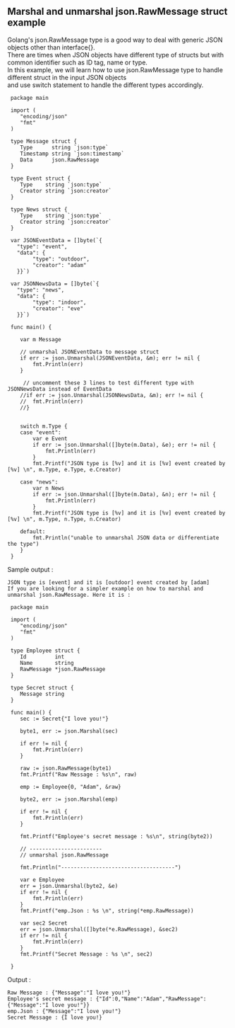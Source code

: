## Marshal and unmarshal json.RawMessage struct example

Golang's json.RawMessage type is a good way to deal with generic JSON objects other than interface{}.    
There are times when JSON objects have different type of structs but with common identifier such as ID tag, name or type.    
In this example, we will learn how to use json.RawMessage type to handle different struct in the input JSON objects    
and use switch statement to handle the different types accordingly.

```golang
 package main

 import (
 	"encoding/json"
 	"fmt"
 )

 type Message struct {
 	Type      string `json:type`
 	Timestamp string `json:timestamp`
 	Data      json.RawMessage
 }

 type Event struct {
 	Type    string `json:type`
 	Creator string `json:creator`
 }

 type News struct {
 	Type    string `json:type`
 	Creator string `json:creator`
 }

 var JSONEventData = []byte(`{
   "type": "event",
   "data": {
        "type": "outdoor",
        "creator": "adam"
   }}`)

 var JSONNewsData = []byte(`{
   "type": "news",
   "data": {
        "type": "indoor",
        "creator": "eve"
   }}`)

 func main() {

 	var m Message

 	// unmarshal JSONEventData to message struct
 	if err := json.Unmarshal(JSONEventData, &m); err != nil {
 		fmt.Println(err)
 	}	

     // uncomment these 3 lines to test different type with JSONNewsData instead of EventData
 	//if err := json.Unmarshal(JSONNewsData, &m); err != nil {
 	//	fmt.Println(err)
 	//}	


 	switch m.Type {
 	case "event":
 		var e Event
 		if err := json.Unmarshal([]byte(m.Data), &e); err != nil {
 			fmt.Println(err)
 		}
 		fmt.Printf("JSON type is [%v] and it is [%v] event created by [%v] \n", m.Type, e.Type, e.Creator)

 	case "news":
 		var n News
 		if err := json.Unmarshal([]byte(m.Data), &n); err != nil {
 			fmt.Println(err)
 		}
 		fmt.Printf("JSON type is [%v] and it is [%v] event created by [%v] \n", m.Type, n.Type, n.Creator)

 	default:
 		fmt.Println("unable to unmarshal JSON data or differentiate the type")
 	}
 }
 ```
 
Sample output :
```
JSON type is [event] and it is [outdoor] event created by [adam]
If you are looking for a simpler example on how to marshal and unmarshal json.RawMessage. Here it is :
```

```golang
 package main

 import (
 	"encoding/json"
 	"fmt"
 )

 type Employee struct {
 	Id         int
 	Name       string
 	RawMessage *json.RawMessage
 }

 type Secret struct {
 	Message string
 }

 func main() {
 	sec := Secret{"I love you!"}

 	byte1, err := json.Marshal(sec)

 	if err != nil {
 		fmt.Println(err)
 	}

 	raw := json.RawMessage(byte1)
 	fmt.Printf("Raw Message : %s\n", raw)

 	emp := Employee{0, "Adam", &raw}

 	byte2, err := json.Marshal(emp)

 	if err != nil {
 		fmt.Println(err)
 	}

 	fmt.Printf("Employee's secret message : %s\n", string(byte2))

 	// -----------------------
 	// unmarshal json.RawMessage

 	fmt.Println("------------------------------------")

 	var e Employee
 	err = json.Unmarshal(byte2, &e)
 	if err != nil {
 		fmt.Println(err)
 	}
 	fmt.Printf("emp.Json : %s \n", string(*emp.RawMessage))

 	var sec2 Secret
 	err = json.Unmarshal([]byte(*e.RawMessage), &sec2)
 	if err != nil {
 		fmt.Println(err)
 	}
 	fmt.Printf("Secret Message : %s \n", sec2)

 }
 ```
 
Output :

```
Raw Message : {"Message":"I love you!"}
Employee's secret message : {"Id":0,"Name":"Adam","RawMessage":{"Message":"I love you!"}}
emp.Json : {"Message":"I love you!"}
Secret Message : {I love you!}
```

